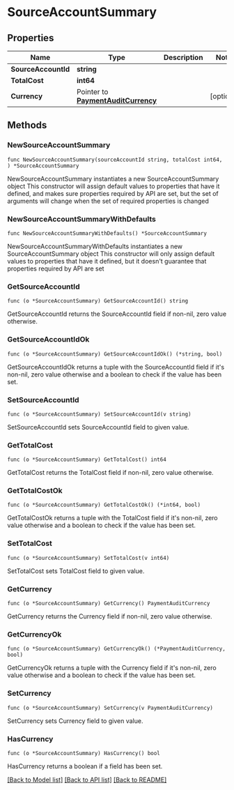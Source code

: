 # SourceAccountSummary

## Properties

Name | Type | Description | Notes
------------ | ------------- | ------------- | -------------
**SourceAccountId** | **string** |  | 
**TotalCost** | **int64** |  | 
**Currency** | Pointer to [**PaymentAuditCurrency**](PaymentAuditCurrency.md) |  | [optional] 

## Methods

### NewSourceAccountSummary

`func NewSourceAccountSummary(sourceAccountId string, totalCost int64, ) *SourceAccountSummary`

NewSourceAccountSummary instantiates a new SourceAccountSummary object
This constructor will assign default values to properties that have it defined,
and makes sure properties required by API are set, but the set of arguments
will change when the set of required properties is changed

### NewSourceAccountSummaryWithDefaults

`func NewSourceAccountSummaryWithDefaults() *SourceAccountSummary`

NewSourceAccountSummaryWithDefaults instantiates a new SourceAccountSummary object
This constructor will only assign default values to properties that have it defined,
but it doesn't guarantee that properties required by API are set

### GetSourceAccountId

`func (o *SourceAccountSummary) GetSourceAccountId() string`

GetSourceAccountId returns the SourceAccountId field if non-nil, zero value otherwise.

### GetSourceAccountIdOk

`func (o *SourceAccountSummary) GetSourceAccountIdOk() (*string, bool)`

GetSourceAccountIdOk returns a tuple with the SourceAccountId field if it's non-nil, zero value otherwise
and a boolean to check if the value has been set.

### SetSourceAccountId

`func (o *SourceAccountSummary) SetSourceAccountId(v string)`

SetSourceAccountId sets SourceAccountId field to given value.


### GetTotalCost

`func (o *SourceAccountSummary) GetTotalCost() int64`

GetTotalCost returns the TotalCost field if non-nil, zero value otherwise.

### GetTotalCostOk

`func (o *SourceAccountSummary) GetTotalCostOk() (*int64, bool)`

GetTotalCostOk returns a tuple with the TotalCost field if it's non-nil, zero value otherwise
and a boolean to check if the value has been set.

### SetTotalCost

`func (o *SourceAccountSummary) SetTotalCost(v int64)`

SetTotalCost sets TotalCost field to given value.


### GetCurrency

`func (o *SourceAccountSummary) GetCurrency() PaymentAuditCurrency`

GetCurrency returns the Currency field if non-nil, zero value otherwise.

### GetCurrencyOk

`func (o *SourceAccountSummary) GetCurrencyOk() (*PaymentAuditCurrency, bool)`

GetCurrencyOk returns a tuple with the Currency field if it's non-nil, zero value otherwise
and a boolean to check if the value has been set.

### SetCurrency

`func (o *SourceAccountSummary) SetCurrency(v PaymentAuditCurrency)`

SetCurrency sets Currency field to given value.

### HasCurrency

`func (o *SourceAccountSummary) HasCurrency() bool`

HasCurrency returns a boolean if a field has been set.


[[Back to Model list]](../README.md#documentation-for-models) [[Back to API list]](../README.md#documentation-for-api-endpoints) [[Back to README]](../README.md)


